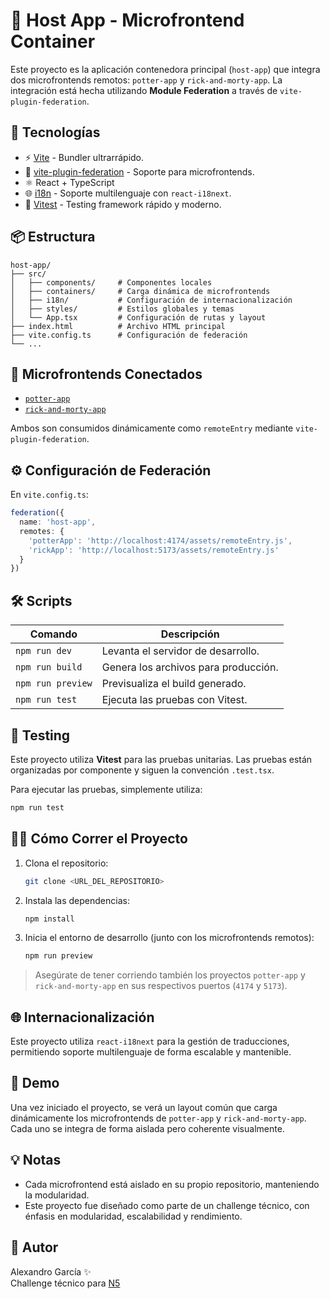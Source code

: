 
# 🧩 Host App - Microfrontend Container

Este proyecto es la aplicación contenedora principal (`host-app`) que integra dos microfrontends remotos: `potter-app` y `rick-and-morty-app`. La integración está hecha utilizando **Module Federation** a través de `vite-plugin-federation`.

## 🚀 Tecnologías

- ⚡ [Vite](https://vitejs.dev/) - Bundler ultrarrápido.
- 🧩 [vite-plugin-federation](https://github.com/originjs/vite-plugin-federation) - Soporte para microfrontends.
- ⚛️ React + TypeScript
- 🌐 [i18n](https://react.i18next.com/) - Soporte multilenguaje con `react-i18next`.
- 🧪 [Vitest](https://vitest.dev/) - Testing framework rápido y moderno.

## 📦 Estructura

```
host-app/
├── src/
│   ├── components/     # Componentes locales
│   ├── containers/     # Carga dinámica de microfrontends
│   ├── i18n/           # Configuración de internacionalización
│   ├── styles/         # Estilos globales y temas
│   └── App.tsx         # Configuración de rutas y layout
├── index.html          # Archivo HTML principal
├── vite.config.ts      # Configuración de federación
└── ...
```

## 🔗 Microfrontends Conectados

- [`potter-app`](../potter-app)
- [`rick-and-morty-app`](../rick-and-morty-app)

Ambos son consumidos dinámicamente como `remoteEntry` mediante `vite-plugin-federation`.

## ⚙️ Configuración de Federación

En `vite.config.ts`:

```ts
federation({
  name: 'host-app',
  remotes: {
    'potterApp': 'http://localhost:4174/assets/remoteEntry.js',
    'rickApp': 'http://localhost:5173/assets/remoteEntry.js'
  }
})
```

## 🛠️ Scripts

| Comando         | Descripción                                |
|-----------------|--------------------------------------------|
| `npm run dev`      | Levanta el servidor de desarrollo.         |
| `npm run build`    | Genera los archivos para producción.       |
| `npm run preview`  | Previsualiza el build generado.            |
| `npm run test`     | Ejecuta las pruebas con Vitest.           |

## 🧪 Testing

Este proyecto utiliza **Vitest** para las pruebas unitarias. Las pruebas están organizadas por componente y siguen la convención `.test.tsx`.

Para ejecutar las pruebas, simplemente utiliza:

```bash
npm run test
```

## 🧑‍💻 Cómo Correr el Proyecto

1. Clona el repositorio:
   ```bash
   git clone <URL_DEL_REPOSITORIO>
   ```

2. Instala las dependencias:

   ```bash
   npm install
   ```

3. Inicia el entorno de desarrollo (junto con los microfrontends remotos):

   ```bash
   npm run preview
   ```

> Asegúrate de tener corriendo también los proyectos `potter-app` y `rick-and-morty-app` en sus respectivos puertos (`4174` y `5173`).

## 🌐 Internacionalización

Este proyecto utiliza `react-i18next` para la gestión de traducciones, permitiendo soporte multilenguaje de forma escalable y mantenible.

## 📸 Demo

Una vez iniciado el proyecto, se verá un layout común que carga dinámicamente los microfrontends de `potter-app` y `rick-and-morty-app`. Cada uno se integra de forma aislada pero coherente visualmente.

## 💡 Notas

- Cada microfrontend está aislado en su propio repositorio, manteniendo la modularidad.
- Este proyecto fue diseñado como parte de un challenge técnico, con énfasis en modularidad, escalabilidad y rendimiento.

## 👤 Autor

Alexandro García ✨  
Challenge técnico para [N5](https://www.n5now.com/)